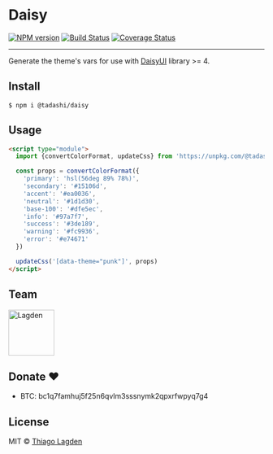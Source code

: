 # Daisy

[![NPM version][npm-img]][npm]
[![Build Status][ci-img]][ci]
[![Coverage Status][coveralls-img]][coveralls]


[npm-img]:         https://img.shields.io/npm/v/@tadashi/daisy.svg
[npm]:             https://www.npmjs.com/package/@tadashi/daisy
[ci-img]:          https://github.com/lagden/daisy/actions/workflows/nodejs.yml/badge.svg
[ci]:              https://github.com/lagden/daisy/actions/workflows/nodejs.yml
[coveralls-img]:   https://coveralls.io/repos/github/lagden/daisy/badge.svg?branch=main
[coveralls]:       https://coveralls.io/github/lagden/daisy?branch=main


---


Generate the theme's vars for use with [DaisyUI](https://daisyui.com/) library >= 4.


## Install

```
$ npm i @tadashi/daisy
```


## Usage

```html
<script type="module">
  import {convertColorFormat, updateCss} from 'https://unpkg.com/@tadashi/daisy@{version}/src/daisy.js'

  const props = convertColorFormat({
    'primary': 'hsl(56deg 89% 78%)',
    'secondary': '#15106d',
    'accent': '#ea0036',
    'neutral': '#1d1d30',
    'base-100': '#dfe5ec',
    'info': '#97a7f7',
    'success': '#3de189',
    'warning': '#fc9936',
    'error': '#e74671'
  })

  updateCss('[data-theme="punk"]', props)
</script>
```


## Team

[<img src="https://avatars.githubusercontent.com/u/130963?s=390" alt="Lagden" width="90">](https://github.com/lagden)


## Donate ❤️

- BTC: bc1q7famhuj5f25n6qvlm3sssnymk2qpxrfwpyq7g4


## License

MIT © [Thiago Lagden](https://github.com/lagden)
